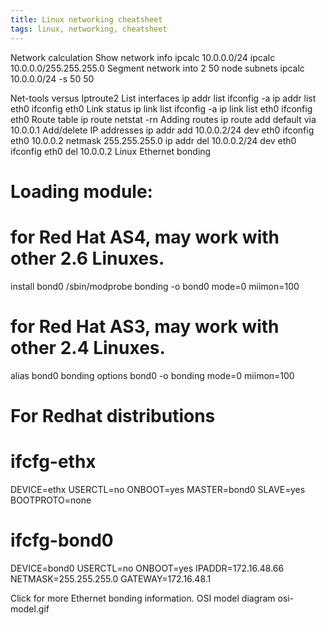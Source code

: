 ```yaml
---
title: Linux networking cheatsheet
tags: linux, networking, cheatsheet
---
```


Network calculation Show network info  ipcalc 10.0.0.0/24
ipcalc 10.0.0.0/255.255.255.0
Segment network into 2 50 node subnets    ipcalc 10.0.0.0/24 -s 50 50

Net-tools versus Iptroute2 List interfaces   ip addr list
ifconfig -a
ip addr list eth0
ifconfig eth0
Link status    ip link list
ifconfig -a
ip link list eth0
ifconfig eth0
Route table    ip route
netstat -rn
Adding routes  ip route add default via 10.0.0.1
Add/delete IP addresses    ip addr add 10.0.0.2/24 dev eth0
ifconfig eth0 10.0.0.2 netmask 255.255.255.0
ip addr del 10.0.0.2/24 dev eth0
ifconfig eth0 del 10.0.0.2
Linux Ethernet bonding

# Loading module:
# for Red Hat AS4, may work with other 2.6 Linuxes.
install bond0 /sbin/modprobe bonding -o bond0 mode=0 miimon=100
# for Red Hat AS3, may work with other 2.4 Linuxes.
alias bond0 bonding
options bond0 -o bonding mode=0 miimon=100
# For Redhat distributions
# ifcfg-ethx
DEVICE=ethx
USERCTL=no
ONBOOT=yes
MASTER=bond0
SLAVE=yes
BOOTPROTO=none

# ifcfg-bond0
DEVICE=bond0
USERCTL=no
ONBOOT=yes
IPADDR=172.16.48.66
NETMASK=255.255.255.0
GATEWAY=172.16.48.1

Click for more Ethernet bonding information.
OSI model diagram
osi-model.gif

